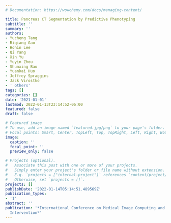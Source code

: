 ```yaml
---
# Documentation: https://wowchemy.com/docs/managing-content/

title: Pancreas CT Segmentation by Predictive Phenotyping
subtitle: ''
summary: ''
authors:
- Yucheng Tang
- Riqiang Gao
- Hohin Lee
- Qi Yang
- Xin Yu
- Yuyin Zhou
- Shunxing Bao
- Yuankai Huo
- Jeffrey Spraggins
- Jack Virostko
- ' others'
tags: []
categories: []
date: '2021-01-01'
lastmod: 2022-01-13T23:14:52-06:00
featured: false
draft: false

# Featured image
# To use, add an image named `featured.jpg/png` to your page's folder.
# Focal points: Smart, Center, TopLeft, Top, TopRight, Left, Right, BottomLeft, Bottom, BottomRight.
image:
  caption: ''
  focal_point: ''
  preview_only: false

# Projects (optional).
#   Associate this post with one or more of your projects.
#   Simply enter your project's folder or file name without extension.
#   E.g. `projects = ["internal-project"]` references `content/project/deep-learning/index.md`.
#   Otherwise, set `projects = []`.
projects: []
publishDate: '2022-01-14T05:14:51.489569Z'
publication_types:
- '1'
abstract: ''
publication: '*International Conference on Medical Image Computing and Computer-Assisted
  Intervention*'
---
```

